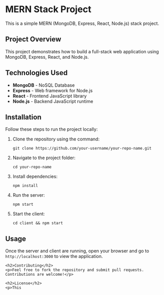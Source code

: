 <!DOCTYPE html>
<html lang="en">
<head>
    <meta charset="UTF-8">
    <meta name="viewport" content="width=device-width, initial-scale=1.0">
</head>
<body>
    <h1>MERN Stack Project</h1>
    <p>This is a simple MERN (MongoDB, Express, React, Node.js) stack project.</p>
    <h2>Project Overview</h2>
    <p>This project demonstrates how to build a full-stack web application using MongoDB, Express, React, and Node.js.</p>
    <h2>Technologies Used</h2>
    <ul>
        <li><strong>MongoDB</strong> - NoSQL Database</li>
        <li><strong>Express</strong> - Web framework for Node.js</li>
        <li><strong>React</strong> - Frontend JavaScript library</li>
        <li><strong>Node.js</strong> - Backend JavaScript runtime</li>
    </ul>
    <h2>Installation</h2>
    <p>Follow these steps to run the project locally:</p>
    <ol>
        <li>Clone the repository using the command:
            <pre><code>git clone https://github.com/your-username/your-repo-name.git</code></pre>
        </li>
        <li>Navigate to the project folder:
            <pre><code>cd your-repo-name</code></pre>
        </li>
        <li>Install dependencies:
            <pre><code>npm install</code></pre>
        </li>
        <li>Run the server:
            <pre><code>npm start</code></pre>
        </li>
        <li>Start the client:
            <pre><code>cd client && npm start</code></pre>
        </li>
    </ol>
    <h2>Usage</h2>
    <p>Once the server and client are running, open your browser and go to <code>http://localhost:3000</code> to view the application.</p>

    <h2>Contributing</h2>
    <p>Feel free to fork the repository and submit pull requests. Contributions are welcome!</p>

    <h2>License</h2>
    <p>This
